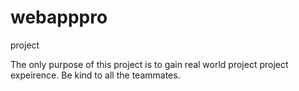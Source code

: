 # webapppro
project

The only purpose of this project is to gain real world project project expeirence.
Be kind to all the teammates.
